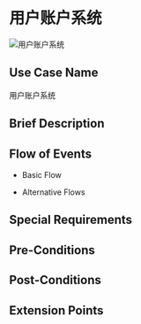 用户账户系统
===========

![用户账户系统](https://raw.githubusercontent.com/h1994st/UML-Project/master/Assignment%201/Detailed%20Use%20Case/Use%20Case%20Image/%E7%94%A8%E6%88%B7%E8%B4%A6%E6%88%B7%E7%B3%BB%E7%BB%9F.png?token=ADxB5bkDGZAbaHo29EUWwbPIww_HeX9Hks5UXvX2wA%3D%3D)

## Use Case Name

用户账户系统

## Brief Description



## Flow of Events

- Basic Flow



- Alternative Flows



## Special Requirements



## Pre-Conditions



## Post-Conditions



## Extension Points


